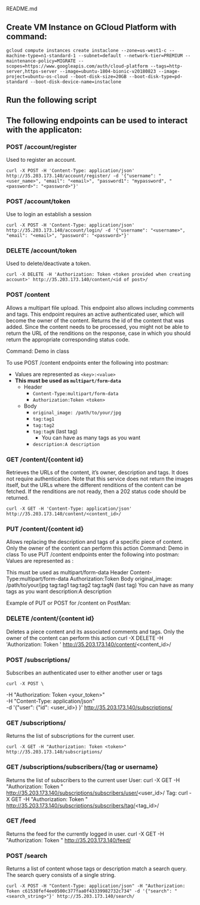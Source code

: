 README.md

## Create VM Instance on GCloud Platform with command: 
	gcloud compute instances create instaclone --zone=us-west1-c --machine-type=n1-standard-1 --subnet=default --network-tier=PREMIUM --maintenance-policy=MIGRATE --scopes=https://www.googleapis.com/auth/cloud-platform --tags=http-server,https-server --image=ubuntu-1804-bionic-v20180823 --image-project=ubuntu-os-cloud --boot-disk-size=20GB --boot-disk-type=pd-standard --boot-disk-device-name=instaclone

## Run the following script 

## The following endpoints can be used to interact with the applicaton: 

### POST /account/register 
Used to register an account.

	curl -X POST -H 'Content-Type: application/json' http://35.203.173.140/account/register/ -d '{"username": "<user_name>", "email": "<email>", "password1": "mypassword", "<password>": "<password>"}'

### POST /account/token 
Use to login an establish a session

	curl -X POST -H 'Content-Type: application/json' http://35.203.173.140/account/login/ -d '{"username": "<username>", "email": "<email>", "password": "<password>"}'

### DELETE /account/token 
Used to delete/deactivate a token. 

	curl -X DELETE -H 'Authorization: Token <token provided when creating account>' http://35.203.173.140/content/<id of post>/

### POST /content 
Allows a multipart file upload. This endpoint also allows including comments and tags. This endpoint requires an active authenticated user, which will become the owner of the content. Returns the id of the content that was added. Since the content needs to be processed, you might not be able to return the URL of the renditions on the response, case in which you should return the appropriate corresponding status code. 

Command: Demo in class

To use POST /content endpoints enter the following into postman:

- Values are represented as `<key>:<value>`
- <b>This must be used as `multipart/form-data`</b>
  - Header
    - `Content-Type:multipart/form-data`
    - `Authorization:Token <token>`
  - Body
    - `original_image: /path/to/your/jpg`
    - `tag:tag1`
    - `tag:tag2`
    - `tag:tagN` (last tag)
      - You can have as many tags as you want
    - `description:A description`

### GET /content/{content id} 
Retrieves the URLs of the content, it’s owner, description and tags. It does not require authentication. Note that this service does not return the images itself, but the URLs where the different renditions of the content can be fetched. If the renditions are not ready, then a 202 status code should be returned.

	curl -X GET -H 'Content-Type: application/json' http://35.203.173.140/content/<content_id>/

### PUT /content/{content id} 
Allows replacing the description and tags of a specific piece of content. Only the owner of the content can perform this action 
Command: Demo in class
To use PUT /content endpoints enter the following into postman:
Values are represented as <key>:<value>

This must be used as multipart/form-data
Header
Content-Type:multipart/form-data
Authorization:Token <token>
Body
original_image: /path/to/your/jpg
tag:tag1
tag:tag2
tag:tagN (last tag)
You can have as many tags as you want
description:A description

Example of PUT or POST for /content on PostMan:



### DELETE /content/{content id}
 Deletes a piece content and its associated comments and tags. Only the owner of the content can perform this action 
	curl -X DELETE -H 'Authorization: Token <tokenx>' http://35.203.173.140/content/<content_id>/


### POST /subscriptions/ 
Subscribes an authenticated user to either another user or tags 

	curl -X POST \
-H "Authorization: Token <your_token>" \
-H "Content-Type: application/json" \
-d '{"user": {"id": <user_id>} }' http://35.203.173.140/subscriptions/


### GET /subscriptions/ 
Returns the list of subscriptions for the current user. 

	curl -X GET -H "Authorization: Token <token>" http://35.203.173.140/subscriptions/



### GET /subscriptions/subscribers/{tag or username} 
Returns the list of subscribers to the current user 
User:
	curl -X GET -H "Authorization: Token <token>" http://35.203.173.140/subscriptions/subscribers/user/<user_id>/
Tag: 
	curl -X GET -H "Authorization: Token <token>" http://35.203.173.140/subscriptions/subscribers/tag/<tag_id>/







### GET /feed 
Returns the feed for the currently logged in user. 
	curl -X GET -H "Authorization: Token <token>" http://35.203.173.140/feed/

### POST /search 
Returns a list of content whose tags or description match a search query. The search query consists of a single string.

	curl -X POST -H "Content-Type: application/json" -H "Authorization: Token c61538fef4ee0500c377faa0f43339982732c734" -d '{"search": "<search_string>"}' http://35.203.173.140/search/


